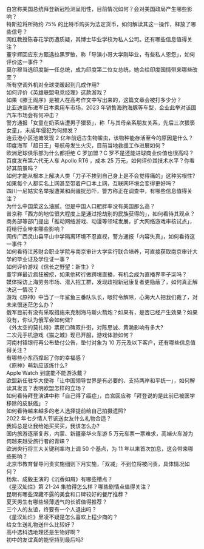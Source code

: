 白宫称美国总统拜登新冠检测呈阳性，目前情况如何？会对美国政局产生哪些影响？  
特斯拉将所持约 75% 的比特币购买为法定货币，如何解读其这一操作，释放了哪些信号？  
网红教授陈春花学历遭质疑，其博士毕业学校为私人公司。还有哪些信息值得关注？  
董宇辉回应东方甄选拉黑罗敏，称「导演小哥大学刚毕业，有些私人恩怨」，如何评价这一事件？  
莫尔穆当选印度新一任总统，成为印度第二位女总统，她会给印度国情带来哪些改变？  
所有空调外机对全球变暖起到几成作用?  
如何评价《英雄联盟电竞经理》这款游戏？  
如果《滕王阁序》是被人在高考作文中写出来的，这篇文章会被打多少分？  
比亚迪宣布进军日本乘用车市场，2023 年销售海豹海豚等车型，企业此举对该国汽车市场会有何冲击？  
警方通报「女童在奶茶店遭男子猥亵」，称「与其母亲系朋友关系，先后三次猥亵女童」，未成年侵犯为何频发？  
连云港小区池塘发现 2 亿年前远古生物鲎虫，该物种能存活至今的原因是什么？  
印度海军「超日王」号航母发生火灾，目前当地救援工作进展如何？  
欧洲足球俱乐部为什么都拒绝 C 罗加盟？C 罗不是还能进球商业价值也很高吗？  
百度发布第六代无人车 Apollo RT6 ，成本 25 万元，如何评价其技术水平？你看好其前景吗？  
如何才能从根本上解决人类「刀子不挨到自己身上是不会觉得痛的」这种劣根性?  
如果每个人都实名上网甚至带着户口本上网，互联网环境会变得更好吗？  
四川一尼姑实名举报遭某和尚骚扰恐吓，警方称正在调查中，有哪些信息值得关注？  
为什么中国菜这么油腻，但是中国人口肥胖率没有美国那么高？  
普京称「西方的地位很大程度上是通过抢劫别的民族获得的」，如何看待其观点？  
商务部等部门提出「推动网络游戏、动漫等领域发展，扩大网络游戏审核试点」，将给行业带来哪些影响？  
网传广西灵山县平山中学隔离环境不忍直视，警方通报「内容失真」，如何看待这一事件？  
如何看待江苏财会职业学院与南京审计大学实行联合培养，可直接获取南京审计大学的毕业证及学位证一事？  
如何评价游戏《信长之野望：新生》?  
董宇辉最近疯狂被挖，如果他转行做跨境直播，有机会成为直播界李子柒吗？  
媒体探访上海劳务市场、潜入招工群，发现歧视新冠康复者更隐蔽了，如何真正解决这一情况？  
游戏《原神》中当了一年鲨鱼三番队队长，眼狩令解除，心海大人把我们裁了，对未来很迷茫怎么办？  
俄军目前有没有采取措施来克制海马斯火箭炮？如果有，是否已经产生效果？如果没有，你认为俄军会如何做?  
《外太空的莫扎特》票房口碑双扑街，对陈思诚、黄渤影响有多大?  
二次元手机游戏《猫之城》现已开服，游戏体验如何？  
河南村镇银行再公布垫付公告，垫付对象为 10 万元及以下客户，还有哪些信息值得关注？  
有哪些小东西撑起了你的幸福感？  
《原神》萌新应该练什么?  
Apple Watch 到底能不能游泳戴？  
欧盟新任驻华大使称「让中国领导世界是有必要的、支持两岸和平统一」，如何解读其发言？表明欧盟怎样的立场？  
如何看待拜登演讲中称「自己得了癌症」，白宫回应称「拜登说的是此前已被医学移除的皮肤癌」？  
如何看待越来越多的老人选择提前给自己拍摄遗照?  
2022 年七夕情人节该送女友什么礼物合适？  
我妈总是让我给她买买买，我该怎么办?  
国内旅游逐渐复苏，内蒙、新疆豪华火车游 5 万元车票一票难求，高端火车游为何越来越受旅行者的青睐？  
欧洲央行将三大关键利率均上调 50 个基点，为 11 年以来首次加息，这会带来哪些影响？  
北京市教育督导问责实施细则下月实施，「双减」不到位将被问责，具体情况如何？  
杨紫、成毅主演的《沉香如屑》有哪些槽点？  
《星汉灿烂》第 21-24 集拍得怎么样？哪些剧情点值得关注？  
昆明有哪些深藏不露的美食和口碑较好的餐厅推荐？  
夏天男生有哪些轻薄透气的长裤值得推荐？  
三个人的友谊，终要有一个人退出吗？  
《星汉灿烂》里凌不疑是怎么喜欢上程少商的？  
给女生送礼物送什么比较好？  
高中选科选地理还是生物好啊？  
初中的友谊真的能坚持到最后吗?  
